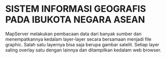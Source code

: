 # SISTEM INFORMASI GEOGRAFIS PADA IBUKOTA NEGARA ASEAN
MapServer melakukan pembacaan data dari banyak sumber dan menempatkannya kedalam layer-layer secara bersamaan menjadi file graphic. Salah satu layernya bisa saja berupa gambar satelit. Setiap layer saling overlay satu dengan lainnya dan ditampilkan kedalam web browser.
